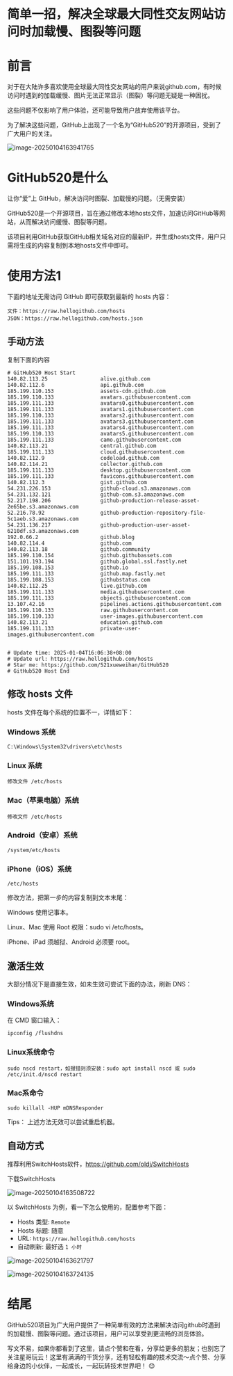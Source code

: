 # 简单一招，解决全球最大同性交友网站访问时加载慢、图裂等问题

# 前言

对于在大陆许多喜欢使用全球最大同性交友网站的用户来说github.com，有时候访问时遇到的加载缓慢、图片无法正常显示（图裂）等问题无疑是一种困扰。

这些问题不仅影响了用户体验，还可能导致用户放弃使用该平台。

为了解决这些问题，GitHub上出现了一个名为“GitHub520”的开源项目，受到了广大用户的关注。

![image-20250104163941765](https://imgoss.xgss.net/picgo/image-20250104163941765.png?aliyun)

# GitHub520是什么

让你“爱”上 GitHub，解决访问时图裂、加载慢的问题。（无需安装）

GitHub520是一个开源项目，旨在通过修改本地hosts文件，加速访问GitHub等网站，从而解决访问缓慢、图裂等问题。

该项目利用GitHub获取GitHub相关域名对应的最新IP，并生成hosts文件，用户只需将生成的内容复制到本地hosts文件中即可。



# 使用方法1

下面的地址无需访问 GitHub 即可获取到最新的 hosts 内容：

```
文件：https://raw.hellogithub.com/hosts
JSON：https://raw.hellogithub.com/hosts.json
```

## 手动方法

复制下面的内容

```
# GitHub520 Host Start
140.82.113.25                 alive.github.com
140.82.112.6                  api.github.com
185.199.110.153               assets-cdn.github.com
185.199.110.133               avatars.githubusercontent.com
185.199.111.133               avatars0.githubusercontent.com
185.199.111.133               avatars1.githubusercontent.com
185.199.110.133               avatars2.githubusercontent.com
185.199.111.133               avatars3.githubusercontent.com
185.199.111.133               avatars4.githubusercontent.com
185.199.110.133               avatars5.githubusercontent.com
185.199.111.133               camo.githubusercontent.com
140.82.113.21                 central.github.com
185.199.111.133               cloud.githubusercontent.com
140.82.112.9                  codeload.github.com
140.82.114.21                 collector.github.com
185.199.111.133               desktop.githubusercontent.com
185.199.111.133               favicons.githubusercontent.com
140.82.112.3                  gist.github.com
54.231.226.153                github-cloud.s3.amazonaws.com
54.231.132.121                github-com.s3.amazonaws.com
52.217.198.206                github-production-release-asset-2e65be.s3.amazonaws.com
52.216.78.92                  github-production-repository-file-5c1aeb.s3.amazonaws.com
54.231.136.217                github-production-user-asset-6210df.s3.amazonaws.com
192.0.66.2                    github.blog
140.82.114.4                  github.com
140.82.113.18                 github.community
185.199.110.154               github.githubassets.com
151.101.193.194               github.global.ssl.fastly.net
185.199.108.153               github.io
185.199.111.133               github.map.fastly.net
185.199.108.153               githubstatus.com
140.82.112.25                 live.github.com
185.199.111.133               media.githubusercontent.com
185.199.111.133               objects.githubusercontent.com
13.107.42.16                  pipelines.actions.githubusercontent.com
185.199.110.133               raw.githubusercontent.com
185.199.110.133               user-images.githubusercontent.com
140.82.113.21                 education.github.com
185.199.111.133               private-user-images.githubusercontent.com


# Update time: 2025-01-04T16:06:38+08:00
# Update url: https://raw.hellogithub.com/hosts
# Star me: https://github.com/521xueweihan/GitHub520
# GitHub520 Host End

```



## 修改 hosts 文件

hosts 文件在每个系统的位置不一，详情如下：

### Windows 系统

```
C:\Windows\System32\drivers\etc\hosts
```

### Linux 系统

```
修改文件 /etc/hosts
```



### Mac（苹果电脑）系统

```
修改文件 /etc/hosts
```

### Android（安卓）系统

```
/system/etc/hosts
```



### iPhone（iOS）系统

```
/etc/hosts
```

修改方法，把第一步的内容复制到文本末尾：

Windows 使用记事本。

Linux、Mac 使用 Root 权限：sudo vi /etc/hosts。

iPhone、iPad 须越狱、Android 必须要 root。



## 激活生效

大部分情况下是直接生效，如未生效可尝试下面的办法，刷新 DNS：

### Windows系统

在 CMD 窗口输入：

```
ipconfig /flushdns
```

### Linux系统命令

```
sudo nscd restart，如报错则须安装：sudo apt install nscd 或 sudo /etc/init.d/nscd restart
```

### Mac系命令

```
sudo killall -HUP mDNSResponder
```

Tips： 上述方法无效可以尝试重启机器。



## 自动方式

推荐利用SwitchHosts软件，https://github.com/oldj/SwitchHosts

下载SwitchHosts

![image-20250104163508722](https://imgoss.xgss.net/picgo/image-20250104163508722.png?aliyun)

以 SwitchHosts 为例，看一下怎么使用的，配置参考下面：

- Hosts 类型: `Remote`
- Hosts 标题: 随意
- URL: `https://raw.hellogithub.com/hosts`
- 自动刷新: 最好选 `1 小时`

![image-20250104163621797](https://imgoss.xgss.net/picgo/image-20250104163621797.png?aliyun)



![image-20250104163724135](https://imgoss.xgss.net/picgo/image-20250104163724135.png?aliyun)

# 结尾

GitHub520项目为广大用户提供了一种简单有效的方法来解决访问github时遇到的加载慢、图裂等问题。通过该项目，用户可以享受到更流畅的浏览体验。

写文不易，如果你都看到了这里，请点个赞和在看，分享给更多的朋友；也别忘了关注星哥玩云！这里有满满的干货分享，还有轻松有趣的技术交流～点个赞、分享给身边的小伙伴，一起成长，一起玩转技术世界吧！ 😊